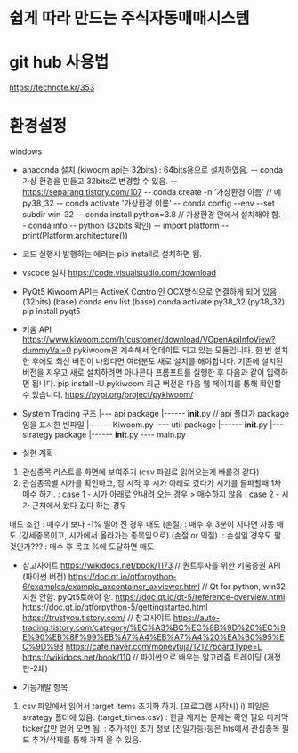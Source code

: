 # 쉽게 따라 만드는 주식자동매매시스템
  
# git hub 사용법
https://technote.kr/353


# 환경설정
windows 
- anaconda 설치 (kiwoom api는 32bits) : 64bits용으로 설치하였음. 
-- conda 가상 환경을 만들고 32bits로 변경할 수 있음. 
-- https://separang.tistory.com/107 
-- conda create -n '가상환경 이름'  // 예 py38_32
-- conda activate '가상환경 이름'
-- conda config --env --set subdir win-32
-- conda install python=3.8        // 가상환경 안에서 설치해야 함. 
-- conda info
-- python (32bits 확인)
-- import platform
-- print(Platform.architecture())
- 코드 실행시 발행하는 에러는 pip install로 설치하면 됨. 

- vscode 설치
https://code.visualstudio.com/download

- PyQt5
Kiwoom API는 ActiveX Control인 OCX방식으로 연결하게 되어 있음. (32bits)
(base) conda env list
(base) conda activate py38_32
(py38_32) pip install pyqt5 

- 키움 API 
https://www.kiwoom.com/h/customer/download/VOpenApiInfoView?dummyVal=0
pykiwoom은 계속해서 업데이트 되고 있는 모듈입니다. 한 번 설치한 후에도 최신 버전이 나왔다면 여러분도 새로 설치를 해야합니다. 기존에 설치된 버전을 지우고 새로 설치하려면 아나콘다 프롬프트를 실행한 후 다음과 같이 입력하면 됩니다.
pip install -U pykiwoom
최근 버전은 다음 웹 페이지를 통해 확인할 수 있습니다.
https://pypi.org/project/pykiwoom/



- System Trading 구조
|--- api package
|------ __init__.py  // api 폴더가 package임을 표시한 빈파일
|------ Kiwoom.py 
|--- util package
|------ __init__.py
|--- strategy package
|------ __init__.py
---- main.py


- 실현 계획
1) 관심종목 리스트를 화면에 보여주기 (csv 파일로 읽어오는게 빠를것 같다)
2) 관심종목별 시가를 확인하고, 장 시작 후 시가 아래로 갔다가 시가를 돌파할때 1차 매수 하기. 
: case 1 - 시가 아래로 안내려 오는 경우 > 매수하지 않음
: case 2 - 시가 근처에서 왔다 갔다 하는 경우 

매도 조건
: 매수가 보다 -1% 떨어 진 경우 매도  (손절)
: 매수 후 3분이 지나면 자동 매도 (강세종목이고, 시가에서 올라가는 종목임으로) (손절 or 익절)
  :: 손실일 경우도 팔 것인가???
: 매수 후 목표 %에 도달하면 매도 



- 참고사이트
https://wikidocs.net/book/1173  // 퀀트투자를 위한 키움증권 API (파이썬 버전)
https://doc.qt.io/qtforpython-6/examples/example_axcontainer_axviewer.html  // Qt for python, win32지원 안함. pyQt5로해야 함.
https://doc.qt.io/qt-5/reference-overview.html 
https://doc.qt.io/qtforpython-5/gettingstarted.html 
https://trustyou.tistory.com/  // 참고사이트
https://auto-trading.tistory.com/category/%EC%A3%BC%EC%8B%9D%20%EC%9E%90%EB%8F%99%EB%A7%A4%EB%A7%A4%20%EA%B0%95%EC%9D%98
https://cafe.naver.com/moneytuja/1212?boardType=L
https://wikidocs.net/book/110  // 파이썬으로 배우는 알고리즘 트레이딩 (개정판-2쇄)




- 기능개발 항목
1. csv 파일에서 읽어서 target items 초기화 하기. (프로그램 시작시)
i) 파일은 strategy 폴더에 있음. (target_times.csv) 
: 한글 깨지는 문제는 확인 필요 마지막 ticker값만 얻어 오면 됨.
: 추가적인 초기 정보 (전일가등)등은 hts에서 관심종목 필드 추가/삭제를 통해 가져 올 수 있음.  